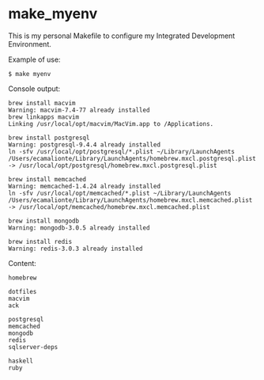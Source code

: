 # make_myenv
This is my personal Makefile to configure my Integrated Development Environment.

Example of use:
```shell
$ make myenv
```

Console output:
```
brew install macvim
Warning: macvim-7.4-77 already installed
brew linkapps macvim
Linking /usr/local/opt/macvim/MacVim.app to /Applications.

brew install postgresql
Warning: postgresql-9.4.4 already installed
ln -sfv /usr/local/opt/postgresql/*.plist ~/Library/LaunchAgents
/Users/ecamalionte/Library/LaunchAgents/homebrew.mxcl.postgresql.plist -> /usr/local/opt/postgresql/homebrew.mxcl.postgresql.plist

brew install memcached
Warning: memcached-1.4.24 already installed
ln -sfv /usr/local/opt/memcached/*.plist ~/Library/LaunchAgents
/Users/ecamalionte/Library/LaunchAgents/homebrew.mxcl.memcached.plist -> /usr/local/opt/memcached/homebrew.mxcl.memcached.plist

brew install mongodb
Warning: mongodb-3.0.5 already installed

brew install redis
Warning: redis-3.0.3 already installed
```

Content:
```
homebrew
  
dotfiles
macvim
ack
	
postgresql
memcached
mongodb
redis
sqlserver-deps
	
haskell
ruby
```
